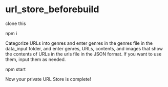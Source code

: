 # url_store_beforebuild
clone this

npm i

Categorize URLs into genres and enter genres in the genres file in the data_input folder, 
and enter genres, URLs, contents, and images that show the contents of URLs in the urls file in the JSON format.
If you want to use them, input them as needed.

npm start


Now your private URL Store is complete!
